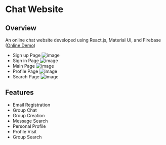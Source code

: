 # Chat Website

## Overview
An online chat website developed using React.js, Material UI, and Firebase ([Online Demo](https://chat-room-6c467.web.app/))
* Sign up Page
![image](https://github.com/m1i3k0e7/Chat-Website/assets/109360168/3acb5905-cd25-4001-8e25-38c14a3c6458)
* Sign in Page
![image](https://github.com/m1i3k0e7/Chat-Website/assets/109360168/77cd6262-9a26-49df-9a6d-419cca39b69c)
* Main Page
![image](https://github.com/m1i3k0e7/Chat-Website/assets/109360168/2f5820e1-0ef8-43a7-9038-0f58efa9f808)
* Profile Page
![image](https://github.com/m1i3k0e7/Chat-Website/assets/109360168/91b5b086-a269-4da4-89b9-d6891c0f2a42)
* Search Page
![image](https://github.com/m1i3k0e7/Chat-Website/assets/109360168/b1c9efbd-838c-4570-92b5-c9ae4ee1cc82)

## Features
* Email Registration
* Group Chat
* Group Creation
* Message Search
* Personal Profile
* Profile Visit
* Group Search
